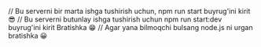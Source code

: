 // Bu serverni bir marta ishga tushirish uchun,  npm run start buyrug'ini kirit 😎
// Bu serverni butunlay ishga tushirish uchun npm run start:dev buyrug'ini kirit Bratishka 😁
// Agar yana bilmoqchi bulsang node.js ni urgan bratishka 😀